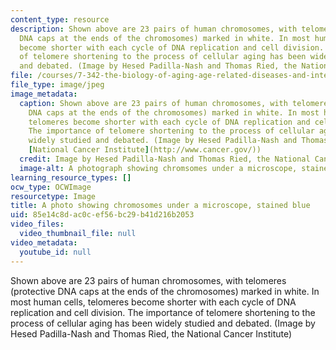 ```yaml
---
content_type: resource
description: Shown above are 23 pairs of human chromosomes, with telomeres (protective
  DNA caps at the ends of the chromosomes) marked in white. In most human cells, telomeres
  become shorter with each cycle of DNA replication and cell division. The importance
  of telomere shortening to the process of cellular aging has been widely studied
  and debated. (Image by Hesed Padilla-Nash and Thomas Ried, the National Cancer Institute)
file: /courses/7-342-the-biology-of-aging-age-related-diseases-and-interventions-fall-2011/85e14c8dac0cef56bc29b41d216b2053_7-342f11.jpg
file_type: image/jpeg
image_metadata:
  caption: Shown above are 23 pairs of human chromosomes, with telomeres (protective
    DNA caps at the ends of the chromosomes) marked in white. In most human cells,
    telomeres become shorter with each cycle of DNA replication and cell division.
    The importance of telomere shortening to the process of cellular aging has been
    widely studied and debated. (Image by Hesed Padilla-Nash and Thomas Ried, the
    [National Cancer Institute](http://www.cancer.gov/))
  credit: Image by Hesed Padilla-Nash and Thomas Ried, the National Cancer Institute
  image-alt: A photograph showing chromsomes under a microscope, stained blue.
learning_resource_types: []
ocw_type: OCWImage
resourcetype: Image
title: A photo showing chromosomes under a microscope, stained blue
uid: 85e14c8d-ac0c-ef56-bc29-b41d216b2053
video_files:
  video_thumbnail_file: null
video_metadata:
  youtube_id: null
---
```

Shown above are 23 pairs of human chromosomes, with telomeres (protective DNA caps at the ends of the chromosomes) marked in white. In most human cells, telomeres become shorter with each cycle of DNA replication and cell division. The importance of telomere shortening to the process of cellular aging has been widely studied and debated. (Image by Hesed Padilla-Nash and Thomas Ried, the National Cancer Institute)

